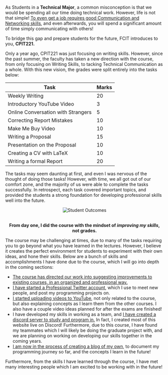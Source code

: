 As Students in a **Technical Major**, a common misconception is that we would be spending all our time doing technical work. However, life is not that simple! [To even get a job requires good Communication and Networking skills](/writing/express-yourself2), and even afterwards, you will spend a significant amount of time simply communicating with others!

To bridge this gap and prepare students for the future, FCIT introduces to you, **CPIT221.**

Only a year ago, CPIT221 was just focusing on writing skills. However, since the past summer, the faculty has taken a new direction with the course, from only focusing on Writing Skills, to tacking Technical Communication as a whole. With this new vision, the grades were split entirely into the tasks below:

| Task                               | Marks |
| ---------------------------------- | ----- |
| Weekly Writing                     | 20    |
| Introductory YouTube Video         | 3     |
| Online Conversation with Strangers | 5     |
| Correcting Report Mistakes         | 10    |
| Make Me Buy Video                  | 10    |
| Writing a Proposal                 | 15    |
| Presentation on the Proposal       | 10    |
| Creating a CV with LaTeX           | 10    |
| Writing a formal Report            | 20    |


The tasks may seem daunting at first, and even I was nervous of the thought of doing those tasks! However, with time, we all got out of our comfort zone, and the majority of us were able to complete the tasks successfully. In retrospect, each task covered important topics, and provided the students a strong foundation for developing professional skills well into the future. 

<center>
<img style="max-height:500px;" src="https://pbs.twimg.com/media/Elkyb1rXUAAK6z_?format=jpg&name=large" alt="Student Outcomes">
</center>

<br>

<center>

**From day one, I did the course with the mindset of *improving my skills*, not grades.** 

</center>

The course may be challenging at times, due to many of the tasks requiring you to go beyond what you have learned in the lectures. However, I believe it creates the perfect environment for students to experiment with their own ideas, and hone their skills. Below are a bunch of skills and accomplishments I have done due to the course, which I will go into depth in the coming sections:

- [The course has directed our work into suggesting improvements to existing courses, in an organized and professional way.](/proposal/ours)
- [I have started a Professional Twitter account](https://twitter.com/Ryan_Samman_), which I use to meet new people, and post my programming projects on.
- [I started uploading videos to YouTube](https://www.youtube.com/channel/UCGifqU_TZEzeqE6eMTjcs8w/), not only related to the course, but also explaining concepts as I learn them from the other courses. I also have a couple video ideas planned for after the exams are finished!
- I have developed my skills in working as a team, and [I have created a discord server to study and program in.](https://discord.gg/gVrBhRp47F) In fact, I created most of this website live on Discord! Furthermore, due to this course, I have found my teammates which I will likely be doing the graduate project with, and we are planning on working on developing our skills together in the coming years.
- [I am now in the process of creating a blog of my own](https://ryansamman.com/), to document my programming journey so far, and the concepts I learn in the future!

Furthermore, from the skills I have learned through the course, I have met many interesting people which I am excited to be working with in the future!
